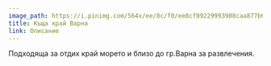 ```yaml
---
image_path: https://i.pinimg.com/564x/ee/8c/f0/ee8cf09229993908caa877b6e0a8d5b4.jpg
title: Къща край Варна
link: Описание
---
```

Подходяща за отдих край морето и близо до гр.Варна за развлечения.


